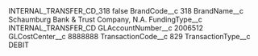 <?xml version="1.0" encoding="UTF-8"?>
<CustomMetadata xmlns="http://soap.sforce.com/2006/04/metadata" xmlns:xsi="http://www.w3.org/2001/XMLSchema-instance" xmlns:xsd="http://www.w3.org/2001/XMLSchema">
    <label>INTERNAL_TRANSFER_CD_318</label>
    <protected>false</protected>
    <values>
        <field>BrandCode__c</field>
        <value xsi:type="xsd:string">318</value>
    </values>
    <values>
        <field>BrandName__c</field>
        <value xsi:type="xsd:string">Schaumburg Bank &amp; Trust Company, N.A.</value>
    </values>
    <values>
        <field>FundingType__c</field>
        <value xsi:type="xsd:string">INTERNAL_TRANSFER_CD</value>
    </values>
    <values>
        <field>GLAccountNumber__c</field>
        <value xsi:type="xsd:string">2006512</value>
    </values>
    <values>
        <field>GLCostCenter__c</field>
        <value xsi:type="xsd:string">8888888</value>
    </values>
    <values>
        <field>TransactionCode__c</field>
        <value xsi:type="xsd:string">829</value>
    </values>
    <values>
        <field>TransactionType__c</field>
        <value xsi:type="xsd:string">DEBIT</value>
    </values>
</CustomMetadata>
